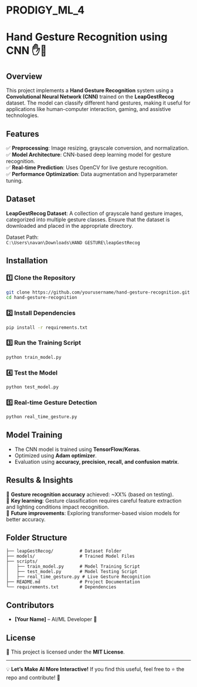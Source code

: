 # PRODIGY_ML_4
# Hand Gesture Recognition using CNN ✋🤖

## Overview
This project implements a **Hand Gesture Recognition** system using a **Convolutional Neural Network (CNN)** trained on the **LeapGestRecog** dataset. The model can classify different hand gestures, making it useful for applications like human-computer interaction, gaming, and assistive technologies.

## Features
✅ **Preprocessing**: Image resizing, grayscale conversion, and normalization.  
✅ **Model Architecture**: CNN-based deep learning model for gesture recognition.  
✅ **Real-time Prediction**: Uses OpenCV for live gesture recognition.  
✅ **Performance Optimization**: Data augmentation and hyperparameter tuning.  

## Dataset
**LeapGestRecog Dataset**: A collection of grayscale hand gesture images, categorized into multiple gesture classes. Ensure that the dataset is downloaded and placed in the appropriate directory.

Dataset Path:  
`C:\Users\navan\Downloads\HAND GESTURE\leapGestRecog`

## Installation
### 1️⃣ Clone the Repository
```bash
git clone https://github.com/yourusername/hand-gesture-recognition.git
cd hand-gesture-recognition
```
### 2️⃣ Install Dependencies
```bash
pip install -r requirements.txt
```
### 3️⃣ Run the Training Script
```bash
python train_model.py
```
### 4️⃣ Test the Model
```bash
python test_model.py
```
### 5️⃣ Real-time Gesture Detection
```bash
python real_time_gesture.py
```

## Model Training
- The CNN model is trained using **TensorFlow/Keras**.
- Optimized using **Adam optimizer**.
- Evaluation using **accuracy, precision, recall, and confusion matrix**.

## Results & Insights
📌 **Gesture recognition accuracy** achieved: ~XX% (based on testing).  
📌 **Key learning**: Gesture classification requires careful feature extraction and lighting conditions impact recognition.  
📌 **Future improvements**: Exploring transformer-based vision models for better accuracy.  

## Folder Structure
```
├── leapGestRecog/          # Dataset Folder
├── models/                 # Trained Model Files
├── scripts/
│   ├── train_model.py      # Model Training Script
│   ├── test_model.py       # Model Testing Script
│   ├── real_time_gesture.py # Live Gesture Recognition
├── README.md               # Project Documentation
└── requirements.txt        # Dependencies
```

## Contributors
- **[Your Name]** – AI/ML Developer 🤖

## License
📜 This project is licensed under the **MIT License**.

---

💡 **Let’s Make AI More Interactive!** If you find this useful, feel free to ⭐ the repo and contribute! 🚀
